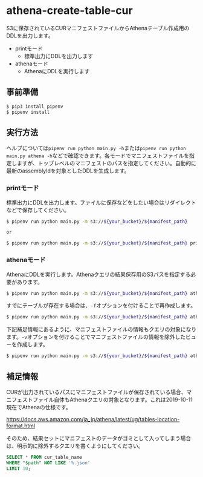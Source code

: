 # athena-create-table-cur

S3に保存されているCURマニフェストファイルからAthenaテーブル作成用のDDLを出力します。

- printモード
    - 標準出力にDDLを出力します
- athenaモード
    - AthenaにDDLを実行します

## 事前準備

```bash
$ pip3 install pipenv
$ pipenv install
```

## 実行方法

ヘルプについては`pipenv run python main.py -h`または`pipenv run python main.py athena -h`などで確認できます。各モードでマニフェストファイルを指定しますが、トップレベルのマニフェストのパスを指定してください。自動的に最新のassemblyIdを対象としたDDLを生成します。

### printモード

標準出力にDDLを出力します。ファイルに保存などをしたい場合はリダイレクトなどで保存してください。

```bash
$ pipenv run python main.py -m s3://${your_bucket}/${manifest_path}

or

$ pipenv run python main.py -m s3://${your_bucket}/${manifest_path} print
```

### athenaモード

AthenaにDDLを実行します。Athenaクエリの結果保存用のS3パスを指定する必要があります。

```bash
$ pipenv run python main.py -m s3://${your_bucket}/${manifest_path} athena -o s3://${your_bucket}/${output_path}
```

すでにテーブルが存在する場合は、`-f`オプションを付けることで再作成します。

```bash
$ pipenv run python main.py -m s3://${your_bucket}/${manifest_path} athena -o s3://${your_bucket}/${output_path} -f
```

下記補足情報にあるように、マニフェストファイルの情報もクエリの対象になります。`-v`オプションを付けることでマニフェストファイルの情報を除外したビューを作成します。

```bash
$ pipenv run python main.py -m s3://${your_bucket}/${manifest_path} athena -o s3://${your_bucket}/${output_path} -v
```

## 補足情報

CURが出力されているパスにマニフェストファイルが保存されている場合、マニフェストファイル自体もAthenaクエリの対象となります。これは2019-10-11現在でAthenaの仕様です。

https://docs.aws.amazon.com/ja_jp/athena/latest/ug/tables-location-format.html

そのため、結果セットにマニフェストのデータがゴミとして入ってしまう場合は、明示的に除外するクエリを書くようにしてください。

```sql
SELECT * FROM cur_table_name
WHERE "$path" NOT LIKE '%.json'
LIMIT 10;
```
